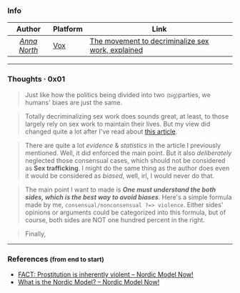 ### Info

| Author | Platform | Link |
| :---: | --- | --- |
| [*Anna North*](https://www.vox.com/authors/anna-north) | [Vox](https://www.vox.com) | [The movement to decriminalize sex work, explained](https://www.vox.com/2019/8/2/20692327/sex-work-decriminalization-prostitution-new-york-dc)

-----------------

### Thoughts · 0x01
> Just like how the politics being divided into two <small>(big)</small>parties, we humans' biaes are just the same.

> Totally decriminalizing sex work does sounds great, at least, to those largely rely on sex work to maintain their lives. But my view did changed quite a lot after I've read about [this article](https://nordicmodelnow.org/facts-about-prostitution/fact-prostitution-is-inherently-violent/). 

> There are quite a lot *evidence* & *statistics* in the article I previously mentioned. Well, it did enforced the main point. But it also *deliberately* neglected those consensual cases, which should not be considered as **Sex trafficking**. I might do the same thing as the author does even it would be considered as *biased*, well, irl, I would never do that.

> The main point I want to made is ***One must understand the both sides, which is the best way to avoid biases***. Here's a simple formula made by me, ```consensual/nonconsensual ?=> violence```. Either sides' opinions or arguments could be categorized into this formula, but of course, both sides are NOT one hundred percent in the right.

> Finally, 

- - - - - 

### References <small>(from end to start)</small>
- [FACT: Prostitution is inherently violent – Nordic Model Now!](https://nordicmodelnow.org/facts-about-prostitution/fact-prostitution-is-inherently-violent/)
- [What is the Nordic Model? – Nordic Model Now!](https://nordicmodelnow.org/what-is-the-nordic-model/)
